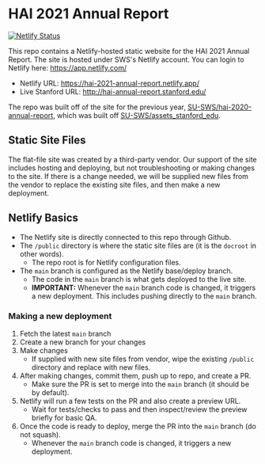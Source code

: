 # HAI 2021 Annual Report
[![Netlify Status](https://api.netlify.com/api/v1/badges/f9b7b05f-ce9c-4815-a40a-0befbfba802d/deploy-status)](https://app.netlify.com/sites/hai-2021-annual-report/deploys)

This repo contains a Netlify-hosted static website for the HAI 2021 Annual Report.  The site is hosted under SWS's Netlify account. You can login to Netlify here: https://app.netlify.com/

- Netlify URL: https://hai-2021-annual-report.netlify.app/
- Live Stanford URL: http://hai-annual-report.stanford.edu/

The repo was built off of the site for the previous year, [SU-SWS/hai-2020-annual-report](https://github.com/SU-SWS/hai-2020-annual-report), which was built off [SU-SWS/assets_stanford_edu](https://github.com/SU-SWS/assets_stanford_edu).

## Static Site Files
The flat-file site was created by a third-party vendor. Our support of the site includes hosting and deploying, but not troubleshooting or making changes to the site. If there is a change needed, we will be supplied new files from the vendor to replace the existing site files, and then make a new deployment.

## Netlify Basics
- The Netlify site is directly connected to this repo through Github.
- The `/public` directory is where the static site files are (it is the `docroot` in other words).
    - The repo root is for Netlify configuration files.
- The `main` branch is configured as the Netlify base/deploy branch.
    - The code in the `main` branch is what gets deployed to the live site.
    - **IMPORTANT:** Whenever the `main` branch code is changed, it triggers a new deployment. This includes pushing directly to the `main` branch.

### Making a new deployment
1. Fetch the latest `main` branch
1. Create a new branch for your changes
1. Make changes
    - If supplied with new site files from vendor, wipe the existing `/public` directory and replace with new files.
1. After making changes, commit them, push up to repo, and create a PR.
    - Make sure the PR is set to merge into the `main` branch (it should be by default).
1. Netlify will run a few tests on the PR and also create a preview URL.
    - Wait for tests/checks to pass and then inspect/review the preview briefly for basic QA.
1. Once the code is ready to deploy, merge the PR into the `main` branch (do not squash).
    - Whenever the `main` branch code is changed, it triggers a new deployment.
